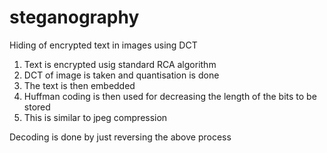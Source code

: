 # steganography
Hiding of encrypted text in images using DCT
1) Text is encrypted usig standard RCA algorithm 
2) DCT of image is taken and quantisation is done 
3) The text is then embedded
4) Huffman coding is then used for decreasing the length of the bits to be stored
5) This is similar to jpeg compression

Decoding is done by just reversing the above process
